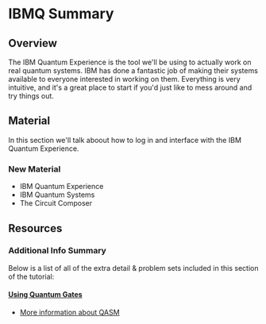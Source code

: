 # IBMQ Summary

## Overview

The IBM Quantum Experience is the tool we'll be using to actually work on real quantum systems. IBM has done a fantastic job of making their systems available to everyone interested in working on them. Everything is very intuitive, and it's a great place to start if you'd just like to mess around and try things out.

## Material

In this section we'll talk aboout how to log in and interface with the IBM Quantum Experience.

### New Material

* IBM Quantum Experience
* IBM Quantum Systems
* The Circuit Composer

## Resources

### Additional Info Summary

Below is a list of all of the extra detail & problem sets included in this section of the tutorial:

#### [Using Quantum Gates](using-quantum-gates-the-circuit-composer.md)

* [More information about QASM](https://www.quantum-inspire.com/kbase/qasm/)

